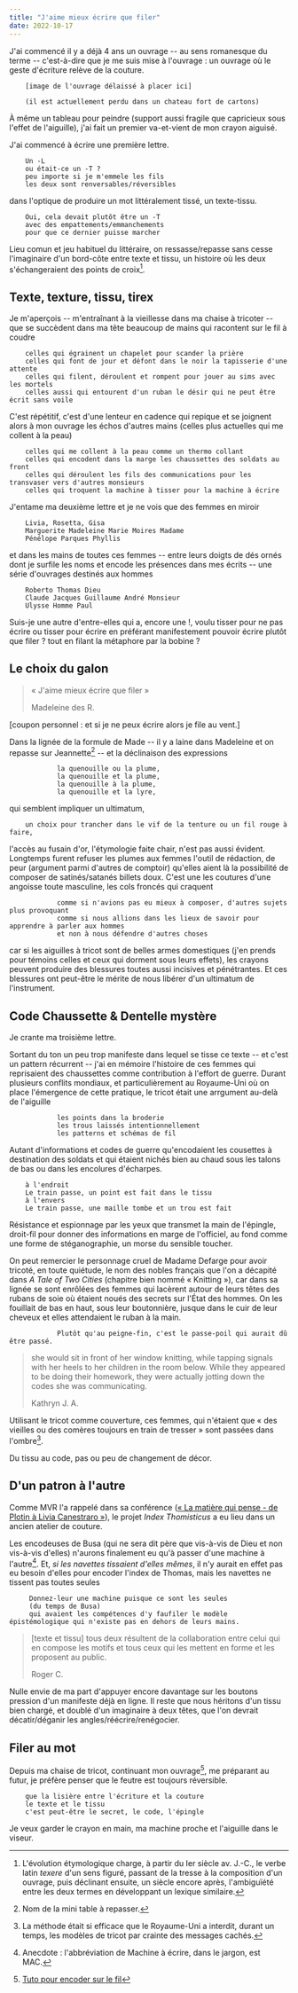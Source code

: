 ```yaml
---
title: "J'aime mieux écrire que filer"
date: 2022-10-17
---
```


J'ai commencé il y a déjà 4 ans un ouvrage -- au sens romanesque du terme -- c'est-à-dire que je me suis mise à l'ouvrage : un ouvrage où le geste d'écriture relève de la couture. 

        [image de l'ouvrage délaissé à placer ici]

        (il est actuellement perdu dans un chateau fort de cartons)

À même un tableau pour peindre (support aussi fragile que capricieux sous l'effet de l'aiguille), j'ai fait un premier va-et-vient de mon crayon aiguisé. 

J'ai commencé à écrire une première lettre. 

        Un -L 
        ou était-ce un -T ? 
        peu importe si je m'emmele les fils
        les deux sont renversables/réversibles

dans l'optique de produire un mot littéralement tissé, un texte-tissu. 

        Oui, cela devait plutôt être un -T
        avec des empattements/emmanchements
        pour que ce dernier puisse marcher

Lieu comun et jeu habituel du littéraire, on ressasse/repasse sans cesse l'imaginaire d'un bord-côte entre texte et tissu, un histoire où les deux s'échangeraient des points de croix[^1].

[^1]: L'évolution étymologique charge, à partir du Ier siècle av. J.-C., le verbe latin *texere* d'un sens figuré, passant de la tresse à la composition d'un ouvrage, puis déclinant ensuite, un siècle encore après, l'ambiguïété entre les deux termes en développant un lexique similaire. 

## Texte, texture, tissu, tirex

Je m'aperçois -- m'entraînant à la vieillesse dans ma chaise à tricoter -- que se succèdent dans ma tête beaucoup de mains qui racontent sur le fil à coudre

        celles qui égrainent un chapelet pour scander la prière
        celles qui font de jour et défont dans le noir la tapisserie d'une attente
        celles qui filent, déroulent et rompent pour jouer au sims avec les mortels
        celles aussi qui entourent d'un ruban le désir qui ne peut être écrit sans voile

C'est répétitif, c'est d'une lenteur en cadence qui repique et se joignent alors à mon ouvrage les échos d'autres mains (celles plus actuelles qui me collent à la peau) 

        celles qui me collent à la peau comme un thermo collant
        celles qui encodent dans la marge les chaussettes des soldats au front
        celles qui déroulent les fils des communications pour les transvaser vers d'autres monsieurs
        celles qui troquent la machine à tisser pour la machine à écrire

J'entame ma deuxième lettre et je ne vois que des femmes en miroir 

        Livia, Rosetta, Gisa
        Marguerite Madeleine Marie Moires Madame
        Pénélope Parques Phyllis

et dans les mains de toutes ces femmes -- entre leurs doigts de dés ornés dont je surfile les noms et encode les présences dans mes écrits -- une série d'ouvrages destinés aux hommes 

        Roberto Thomas Dieu
        Claude Jacques Guillaume André Monsieur
        Ulysse Homme Paul

Suis-je une autre d'entre-elles qui a, encore une !, voulu tisser pour ne pas écrire ou tisser pour écrire en préférant manifestement pouvoir écrire plutôt que filer ? tout en filant la métaphore par la bobine ?

## Le choix du galon

> « J'aime mieux écrire que filer » 
>
> Madeleine des R.

[coupon personnel : et si je ne peux écrire alors je file au vent.] 

Dans la lignée de la formule de Made -- il y a laine dans Madeleine et on repasse sur Jeannette[^3] -- et la déclinaison des expressions 

                la quenouille ou la plume, 
                la quenouille et la plume, 
                la quenouille à la plume, 
                la quenouille et la lyre,

qui semblent impliquer un ultimatum, 

        un choix pour trancher dans le vif de la tenture ou un fil rouge à faire, 
        
l'accès au fusain d'or, l'étymologie faite chair, n'est pas aussi évident. Longtemps furent refuser les plumes aux femmes l'outil de rédaction, de peur (argument parmi d'autres de comptoir) qu'elles aient là la possibilité de composer de satinés/satanés billets doux. C'est une les coutures d'une angoisse toute masculine, les cols froncés qui craquent 

                comme si n'avions pas eu mieux à composer, d'autres sujets plus provoquant
                comme si nous allions dans les lieux de savoir pour apprendre à parler aux hommes
                et non à nous défendre d'autres choses

car si les aiguilles à tricot sont de belles armes domestiques (j'en prends pour témoins celles et ceux qui dorment sous leurs effets), les crayons peuvent produire des blessures toutes aussi incisives et pénétrantes. Et ces blessures ont peut-être le mérite de nous libérer d'un ultimatum de l'instrument. 

[^3]: Nom de la mini table à repasser.

## Code Chaussette & Dentelle mystère

Je crante ma troisième lettre. 

Sortant du ton un peu trop manifeste dans lequel se tisse ce texte -- et c'est un pattern récurrent -- j'ai en mémoire l'histoire de ces femmes qui reprisaient des chaussettes comme contribution à l'effort de guerre. Durant plusieurs conflits mondiaux, et particulièrement au Royaume-Uni où on place l'émergence de cette pratique, le tricot était une arrgument au-delà de l'aiguille 

                les points dans la broderie
                les trous laissés intentionnellement
                les patterns et schémas de fil

Autant d'informations et codes de guerre qu'encodaient les cousettes à destination des soldats et qui étaient nichés bien au chaud sous les talons de bas ou dans les encolures d'écharpes. 

        à l'endroit
        Le train passe, un point est fait dans le tissu
        à l'envers
        Le train passe, une maille tombe et un trou est fait

Résistance et espionnage par les yeux que transmet la main de l'épingle, droit-fil pour donner des informations en marge de l'officiel, au fond comme une forme de stéganographie, un morse du sensible toucher. 

On peut remercier le personnage cruel de Madame Defarge pour avoir tricoté, en toute quiétude, le nom des nobles français que l'on a décapité dans *A Tale of Two Cities* (chapitre bien nommé « Knitting »), car dans sa lignée se sont enrôlées des femmes qui lacèrent autour de leurs têtes des rubans de soie où étaient noués des secrets sur l'État des hommes. On les fouillait de bas en haut, sous leur boutonnière, jusque dans le cuir de leur cheveux et elles attendaient le ruban à la main. 

                Plutôt qu'au peigne-fin, c'est le passe-poil qui aurait dû être passé. 

>she would sit in front of her window knitting, while tapping signals with her heels to her children in the room below. While they appeared to be doing their homework, they were actually jotting down the codes she was communicating. 
>
>Kathryn J. A.

Utilisant le tricot comme couverture, ces femmes, qui n'étaient que « des vieilles ou des comères toujours en train de tresser » sont passées dans l'ombre[^2].

[^2]: La méthode était si efficace que le Royaume-Uni a interdit, durant un temps, les modèles de tricot par crainte des messages cachés. 

Du tissu au code, pas ou peu de changement de décor. 

## D'un patron à l'autre

Comme MVR l'a rappelé dans sa conférence ([« La matière qui pense - de Plotin à Livia Canestraro »](http://vitalirosati.net/slides/2022/conf-2022-10-06ecosophie.html#/title-slide)), le projet *Index Thomisticus* a eu lieu dans un ancien atelier de couture. 

Les encodeuses de Busa (qui ne sera dit père que vis-à-vis de Dieu et non vis-à-vis d'elles) n'aurons finalement eu qu'à passer d'une machine à l'autre[^4]. Et, *si les navettes tissaient d'elles mêmes*, il n'y aurait en effet pas eu besoin d'elles pour encoder l'index de Thomas, mais les navettes ne tissent pas toutes seules

         Donnez-leur une machine puisque ce sont les seules 
         (du temps de Busa) 
         qui avaient les compétences d'y faufiler le modèle épistémologique qui n'existe pas en dehors de leurs mains.

> [texte et tissu] tous deux résultent de la collaboration entre celui qui en compose les motifs et tous ceux qui les mettent en forme et les proposent au public. 
>
> Roger C.

Nulle envie de ma part d'appuyer encore davantage sur les boutons pression d'un manifeste déjà en ligne. Il reste que nous héritons d'un tissu bien chargé, et doublé d'un imaginaire à deux têtes, que l'on devrait décatir/déganir les angles/réécrire/renégocier. 

[^4]: Anecdote : l'abbréviation de Machine à écrire, dans le jargon, est MAC. 

## Filer au mot

Depuis ma chaise de tricot, continuant mon ouvrage[^5], me préparant au futur, je préfère penser que le feutre est toujours réversible. 

        que la lisière entre l'écriture et la couture
        le texte et le tissu
        c'est peut-être le secret, le code, l'épingle

Je veux garder le crayon en main, ma machine proche et l'aiguille dans le viseur. 
 
[^5]: [Tuto pour encoder sur le fil](https://www.popsci.com/story/diy/secret-code-messages-knitting/)
 
<!--
## Mains, miroirs et plumes

Madeleine des Roches (*Les Œuvres*, sonnet VIII)
Marguerite de Navarre
Pénélope d'Ulysse
Les Opératrices du téléphone
Phyllis Latour Doyle, agent secret de la Grande Bretagne pendant la seconde guerre mondiale
Livia Canestraro
Gisa Crosta
Rosetta Rossi Bertolli 
Princesse de Clèves 
Madame Levengle
Melissa Terras
Alicia Viaud
Kathryn J. Atwood (Women Heroes of World War) 
Lucy Adlington, stitches in time
 Writing Secret Codes and Sending Hidden Messages, Gyles Daubeney Brandreth et Peter Stevenson 
et 
1942 book A Guide to Codes and Signals.

Chartier, R. (2004). Texte et tissu: Les dessins d'Anzoletto et la voix de la navette. Actes de la recherche en sciences sociales, no<(sup> 154), 10-23. https://doi.org/10.3917/arss.154.0010 

Dickens A tale of two cities 1898

-->
